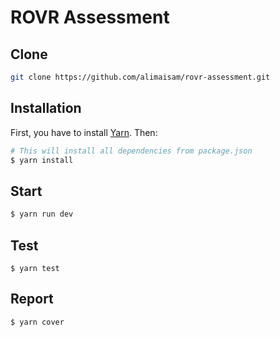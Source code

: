 # ROVR Assessment

## Clone

```bash
git clone https://github.com/alimaisam/rovr-assessment.git
```

## Installation

First, you have to install [Yarn](https://yarnpkg.com/lang/en/docs/install/). Then:

```bash
# This will install all dependencies from package.json
$ yarn install

```

## Start

```bash
$ yarn run dev
```

## Test

```
$ yarn test
```

## Report

```
$ yarn cover
```